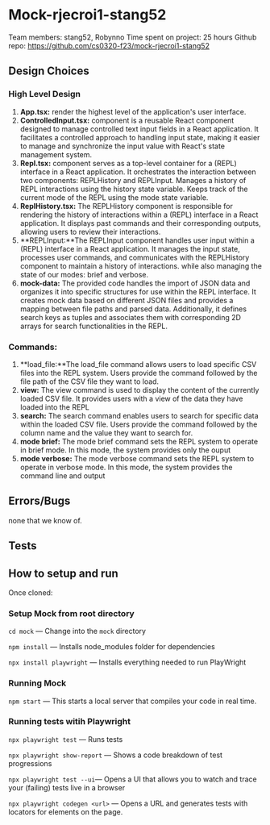 # Mock-rjecroi1-stang52
Team members: stang52, Robynno
Time spent on project: 25 hours
Github repo: https://github.com/cs0320-f23/mock-rjecroi1-stang52

## Design Choices
 ### High Level Design 
 1. **App.tsx:** render the highest level of the application's user interface. 
 2. **ControlledInput.tsx:** component is a reusable React component designed to manage controlled text input fields in a React application. It facilitates a controlled approach to handling input state, making it easier to manage and synchronize the input value with React's state management system.
 3. **Repl.tsx:** component serves as a top-level container for a (REPL) interface in a React application. It orchestrates the interaction between two components: REPLHistory and REPLInput.  Manages a history of REPL interactions using the history state variable. Keeps track of the current mode of the REPL using the mode state variable. 
 4. **ReplHistory.tsx:** The REPLHistory component is responsible for rendering the history of interactions within a (REPL) interface in a React application. It displays past commands and their corresponding outputs, allowing users to review their interactions.
 5. **REPLInput:**The REPLInput component handles user input within a (REPL) interface in a React application. It manages the input state, processes user commands, and communicates with the REPLHistory component to maintain a history of interactions. while also managing the state of our modes: brief and verbose. 
 6. **mock-data:** The provided code handles the import of JSON data and organizes it into specific structures for use within the REPL interface. It creates mock data based on different JSON files and provides a mapping between file paths and parsed data. Additionally, it defines search keys as tuples and associates them with corresponding 2D arrays for search functionalities in the REPL.

 ### Commands: 
 1. **load_file:**The load_file command allows users to load specific CSV files into the REPL system. Users provide the command followed by the file path of the CSV file they want to load.
 2. **view:** The view command is used to display the content of the currently loaded CSV file. It provides users with a view of the data they have loaded into the REPL
 3. **search:** The search command enables users to search for specific data within the loaded CSV file. Users provide the command followed by the column name and the value they want to search for.
 4. **mode brief:** The mode brief command sets the REPL system to operate in brief mode. In this mode, the system provides only the ouput 
 5. **mode verbose:** The mode verbose command sets the REPL system to operate in verbose mode. In this mode, the system provides the command line and output 


## Errors/Bugs
none that we know of. 
## Tests

## How to setup and run
Once cloned:

### Setup Mock from root directory
`cd mock` — Change into the `mock` directory

`npm install` — Installs node_modules folder for dependencies

`npx install playwright` — Installs everything needed to run PlayWright

### Running Mock
`npm start` — This starts a local server that compiles your code in real time.


### Running tests witih Playwright
`npx playwright test` — Runs tests

`npx playwright show-report` — Shows a code breakdown of test progressions

`npx playwright test --ui`— Opens a UI that allows you to watch and trace your (failing) tests live in a browser

`npx playwright codegen <url>` — Opens a URL and generates tests with locators for elements on the page. 